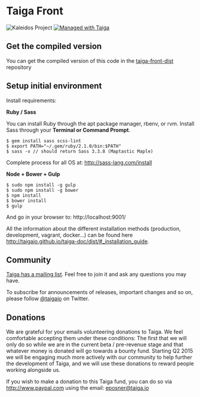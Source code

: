 # Taiga Front #

![Kaleidos Project](http://kaleidos.net/static/img/badge.png "Kaleidos Project")
[![Managed with Taiga](https://taiga.io/media/support/attachments/article-22/banner-gh.png)](https://taiga.io "Managed with Taiga")

## Get the compiled version ##

You can get the compiled version of this code in the
[taiga-front-dist](http://github.com/taigaio/taiga-front-dist) repository

## Setup initial environment ##

Install requirements:

**Ruby / Sass**

You can install Ruby through the apt package manager, rbenv, or rvm.
Install Sass through your **Terminal or Command Prompt**.

```
$ gem install sass scss-lint
$ export PATH="~/.gem/ruby/2.1.0/bin:$PATH"
$ sass -v // should return Sass 3.3.8 (Maptastic Maple)
```

Complete process for all OS at: http://sass-lang.com/install

**Node + Bower + Gulp**

```
$ sudo npm install -g gulp
$ sudo npm install -g bower
$ npm install
$ bower install
$ gulp
```

And go in your browser to: http://localhost:9001/

All the information about the different installation methods (production, development, vagrant, docker...) can be found here http://taigaio.github.io/taiga-doc/dist/#_installation_guide. 

## Community ##

[Taiga has a mailing list](http://groups.google.com/d/forum/taigaio). Feel free to join it and ask any questions you may have.

To subscribe for announcements of releases, important changes and so on, please follow [@taigaio](https://twitter.com/taigaio) on Twitter.

## Donations ##

We are grateful for your emails volunteering donations to Taiga. We feel comfortable accepting them under these conditions: The first that we will only do so while we are in the current beta / pre-revenue stage and that whatever money is donated will go towards a bounty fund. Starting Q2 2015 we will be engaging much more actively with our community to help further the development of Taiga, and we will use these donations to reward people working alongside us.

If you wish to make a donation to this Taiga fund, you can do so via http://www.paypal.com using the email: eposner@taiga.io

